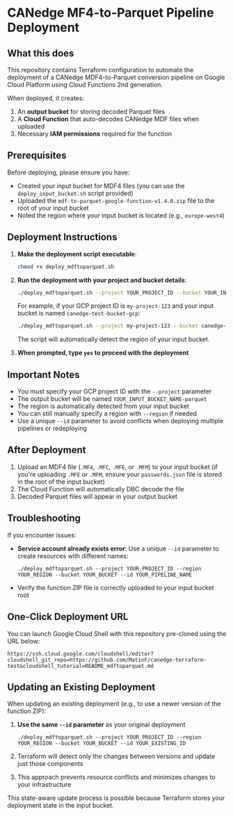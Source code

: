# CANedge MF4-to-Parquet Pipeline Deployment

## What this does

This repository contains Terraform configuration to automate the deployment of a CANedge MDF4-to-Parquet conversion pipeline on Google Cloud Platform using Cloud Functions 2nd generation.

When deployed, it creates:
1. An **output bucket** for storing decoded Parquet files
2. A **Cloud Function** that auto-decodes CANedge MDF files when uploaded
3. Necessary **IAM permissions** required for the function

## Prerequisites

Before deploying, please ensure you have:

- Created your input bucket for MDF4 files (you can use the `deploy_input_bucket.sh` script provided)
- Uploaded the `mdf-to-parquet-google-function-v1.4.0.zip` file to the root of your input bucket
- Noted the region where your input bucket is located (e.g., `europe-west4`)

## Deployment Instructions

1. **Make the deployment script executable**:

   ```bash
   chmod +x deploy_mdftoparquet.sh
   ```

2. **Run the deployment with your project and bucket details**:

   ```bash
   ./deploy_mdftoparquet.sh --project YOUR_PROJECT_ID --bucket YOUR_INPUT_BUCKET_NAME --id YOUR_PIPELINE_NAME
   ```

   For example, if your GCP project ID is `my-project-123` and your input bucket is named `canedge-test-bucket-gcp`:

   ```bash
   ./deploy_mdftoparquet.sh --project my-project-123 --bucket canedge-test-bucket-gcp --id my-canedge
   ```
   
   The script will automatically detect the region of your input bucket.

3. **When prompted, type `yes` to proceed with the deployment**

## Important Notes

- You must specify your GCP project ID with the `--project` parameter
- The output bucket will be named `YOUR_INPUT_BUCKET_NAME-parquet`
- The region is automatically detected from your input bucket
- You can still manually specify a region with `--region` if needed
- Use a unique `--id` parameter to avoid conflicts when deploying multiple pipelines or redeploying

## After Deployment
1. Upload an MDF4 file (`.MF4`, `.MFC`, `.MFE`, or `.MFM`) to your input bucket (if you're uploading `.MFE` or `.MFM`, ensure your `passwords.json` file is stored in the root of the input bucket)
2. The Cloud Function will automatically DBC decode the file
3. Decoded Parquet files will appear in your output bucket

## Troubleshooting

If you encounter issues:

- **Service account already exists error**: Use a unique `--id` parameter to create resources with different names:
  ```
  ./deploy_mdftoparquet.sh --project YOUR_PROJECT_ID --region YOUR_REGION --bucket YOUR_BUCKET --id YOUR_PIPELINE_NAME
  ```
- Verify the function ZIP file is correctly uploaded to your input bucket root

## One-Click Deployment URL

You can launch Google Cloud Shell with this repository pre-cloned using the URL below:

```
https://ssh.cloud.google.com/cloudshell/editor?cloudshell_git_repo=https://github.com/MatinF/canedge-terraform-test&cloudshell_tutorial=README_mdftoparquet.md
```

## Updating an Existing Deployment

When updating an existing deployment (e.g., to use a newer version of the function ZIP):

1. **Use the same `--id` parameter** as your original deployment
   ```
   ./deploy_mdftoparquet.sh --project YOUR_PROJECT_ID --region YOUR_REGION --bucket YOUR_BUCKET --id YOUR_EXISTING_ID
   ```

2. Terraform will detect only the changes between versions and update just those components

3. This approach prevents resource conflicts and minimizes changes to your infrastructure

This state-aware update process is possible because Terraform stores your deployment state in the input bucket.
